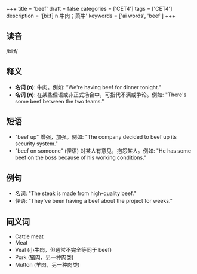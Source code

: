 +++
title = 'beef'
draft = false
categories = ['CET4']
tags = ['CET4']
description = '[biːf] n.牛肉；菜牛'
keywords = ['ai words', 'beef']
+++

## 读音
/biːf/

## 释义
- **名词 (n)**: 牛肉。例如: "We're having beef for dinner tonight."
- **名词 (n)**: 在某些俚语或非正式场合中，可指代不满或争论。例如: "There's some beef between the two teams."

## 短语
- "beef up" 增强，加强。例如: "The company decided to beef up its security system."
- "beef on someone" (俚语) 对某人有意见，抱怨某人。例如: "He has some beef on the boss because of his working conditions."

## 例句
- 名词: "The steak is made from high-quality beef."
- 俚语: "They've been having a beef about the project for weeks."

## 同义词
- Cattle meat
- Meat
- Veal (小牛肉，但通常不完全等同于 beef)
- Pork (猪肉，另一种肉类)
- Mutton (羊肉，另一种肉类)
